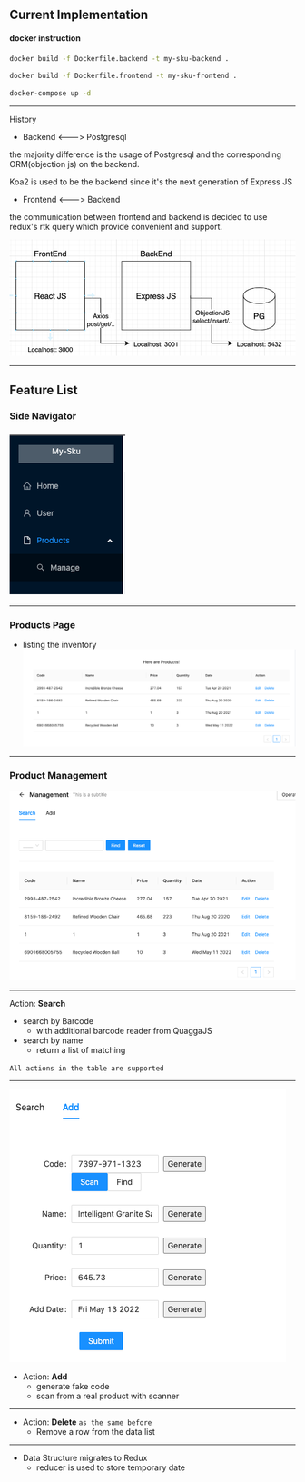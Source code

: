 
## Current Implementation

#### docker instruction

```bash
docker build -f Dockerfile.backend -t my-sku-backend .
```
```bash
docker build -f Dockerfile.frontend -t my-sku-frontend .
```
```bash
docker-compose up -d
```

---

History

* Backend <---> Postgresql

the majority difference is the usage of Postgresql 
and the corresponding ORM(objection js) on the backend.

Koa2 is used to be the backend since it's 
the next generation of Express JS

* Frontend <---> Backend

the communication between frontend and backend is
decided to use redux's rtk query which provide convenient
and support.

![](readme/pg-koa.png)

---

## Feature List

### Side Navigator

### ![](readme/side_navigator.png)

---

### Products Page
* listing the inventory
![](readme/list.png)

---

### Product Management
![](readme/product_manage.png)

---

Action: **Search**
* search by Barcode
  * with additional barcode reader from QuaggaJS
* search by name
  * return a list of matching
  
`All actions in the table are supported`

---

![](readme/add.png)
* Action: **Add**
  * generate fake code 
  * scan from a real product with scanner

---

* Action: **Delete** `as the same before`
  * Remove a row from the data list
  
---

* Data Structure migrates to Redux
  * reducer is used to store temporary date